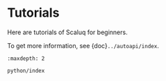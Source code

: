 # Tutorials

Here are tutorials of Scaluq for beginners.

To get more information, see {doc}`../autoapi/index`.

```{toctree}
:maxdepth: 2

python/index
